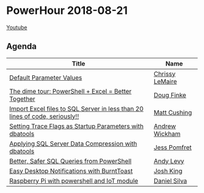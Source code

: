 # PowerHour 2018-08-21

[Youtube](https://www.youtube.com/watch?v=fDQvdIEda_c)

## Agenda

Title                                                                                      | Name
------------------------------------------------------------------------------------------ | ----------------------------------------------------
[Default Parameter Values](potatoqualitee)                                                 | [Chrissy LeMaire](https://github.com/potatoqualitee)
[The dime tour: PowerShell + Excel = Better Together](dfinke)                              | [Doug Finke](https://github.com/dfinke)
[Import Excel files to SQL Server in less than 20 lines of code, seriously!!](mattcushing) | [Matt Cushing](https://github.com/mattcushing)
[Setting Trace Flags as Startup Parameters with dbatools](awickham10)                      | [Andrew Wickham](https://github.com/awickham10)
[Applying SQL Server Data Compression with dbatools](jpomfret)                             | [Jess Pomfret](https://github.com/jpomfret)
[Better, Safer SQL Queries from PowerShell](alevyinroc)                                    | [Andy Levy](https://github.com/alevyinroc)
[Easy Desktop Notifications with BurntToast](Windos)                                       | [Josh King](https://github.com/Windos)
[Raspberry Pi with powershell and IoT module](DanielSSilva)                                | [Daniel Silva](https://github.com/DanielSSilva)

